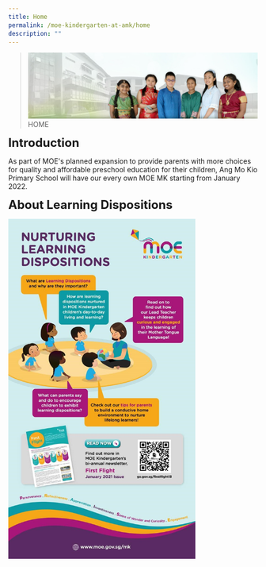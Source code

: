 ```yaml
---
title: Home
permalink: /moe-kindergarten-at-amk/home
description: ""
---
```

>![](/images/About%20Us/banner2-with%20bg.jpg)
>HOME

**<font size=5>Introduction</font>**

As part of MOE's planned expansion to provide parents with more choices for quality and affordable preschool education for their children, Ang Mo Kio Primary School will have our every own MOE MK starting from January 2022.  


**<font size=5>About Learning Dispositions</font>**

 <img src="/images/MOE%20Kindergarten/MOEK%20EDM.jpg"       style="width:75%">



